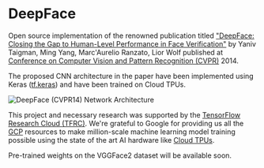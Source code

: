 # DeepFace

Open source implementation of the renowned publication titled ["DeepFace: Closing the Gap to Human-Level Performance in Face Verification"](https://research.fb.com/publications/deepface-closing-the-gap-to-human-level-performance-in-face-verification/) by Yaniv Taigman, Ming Yang, Marc'Aurelio Ranzato, Lior Wolf published at [Conference on Computer Vision and Pattern Recognition (CVPR)](http://openaccess.thecvf.com/menu.py) 2014.

The proposed CNN architecture in the paper have been implemented using Keras ([tf.keras](https://www.tensorflow.org/guide/keras)) and have been trained on Cloud TPUs. 

![DeepFace (CVPR14) Network Architecture](https://storage.googleapis.com/swgghosh/deep-face-architecture.png)

This project and necessary research was supported by the [TensorFlow Research Cloud (TFRC)](https://www.tensorflow.org/tfrc). We're grateful to Google for providing us all the [GCP](https://cloud.google.com) resources to make million-scale machine learning model training possible using the state of the art AI hardware like [Cloud TPUs](https://cloud.google.com/tpu/).

Pre-trained weights on the VGGFace2 dataset will be available soon.
